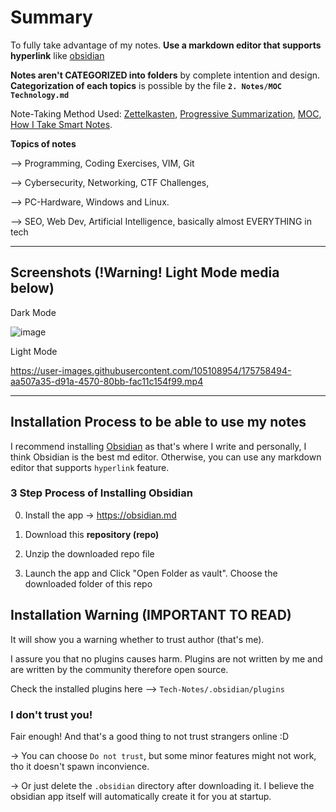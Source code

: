 # Summary
To fully take advantage of my notes. **Use a markdown editor that supports hyperlink** like [obsidian](https://obsidian.md)

**Notes aren't CATEGORIZED into folders** by complete intention and design. **Categorization of each topics** is possible by the file **`2. Notes/MOC Technology.md`**

Note-Taking Method Used: [Zettelkasten](https://en.wikipedia.org/wiki/Zettelkasten), [Progressive Summarization](https://fortelabs.co/blog/series/ps/), [MOC](https://medium.com/@nickmilo22/in-what-ways-can-we-form-useful-relationships-between-notes-9b9ec46973c6), [How I Take Smart Notes](https://www.amazon.com/How-Take-Smart-Notes-Nonfiction/dp/1542866502).


**Topics of notes**

--> Programming, Coding Exercises, VIM, Git

--> Cybersecurity, Networking, CTF Challenges,

--> PC-Hardware, Windows and Linux.

--> SEO, Web Dev, Artificial Intelligence, basically almost EVERYTHING in tech

---
## Screenshots (!Warning! Light Mode media below)

Dark Mode

![image](https://user-images.githubusercontent.com/105108954/175243737-ea656a29-7057-4a95-aff8-9feaa0b78d51.png)

Light Mode

https://user-images.githubusercontent.com/105108954/175758494-aa507a35-d91a-4570-80bb-fac11c154f99.mp4


---
## Installation Process to be able to use my notes

I recommend installing [Obsidian](https://obsidian.md) as that's where I write and personally, I think Obsidian is the best md editor. Otherwise, you can use any markdown editor that supports `hyperlink` feature.

### 3 Step Process of Installing Obsidian

0. Install the app -> https://obsidian.md

1. Download this **repository (repo)**

2. Unzip the downloaded repo file

3. Launch the app and Click "Open Folder as vault". Choose the downloaded folder of this repo


## Installation Warning (IMPORTANT TO READ)

It will show you a warning whether to trust author (that's me). 

I assure you that no plugins causes harm. Plugins are not written by me and are written by the community therefore open source. 

Check the installed plugins here 
--> `Tech-Notes/.obsidian/plugins`

### I don't trust you!

Fair enough! And that's a good thing to not trust strangers online :D

-> You can choose `Do not trust`, but some minor features might not work, tho it doesn't spawn inconvience.

-> Or just delete the `.obsidian` directory after downloading it. I believe the obsidian app itself will automatically create it for you at startup. 

